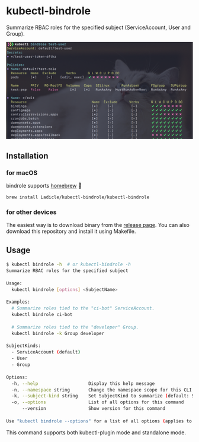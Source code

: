 # kubectl-bindrole

Summarize RBAC roles for the specified subject (ServiceAccount, User and Group).

![screenshot](./img/screenshot.png)

## Installation

### for macOS

bindrole supports [homebrew](https://docs.brew.sh/Installation) :beer:

```
brew install Ladicle/kubectl-bindrole/kubectl-bindrole
```

### for other devices

The easiest way is to download binary from the [release page](https://github.com/Ladicle/kubectl-bindrole/releases).
You can also download this repository and install it using Makefile.

## Usage

```bash
$ kubectl bindrole -h  # or kubectl-bindrole -h
Summarize RBAC roles for the specified subject

Usage:
  kubectl bindrole [options] <SubjectName>

Examples:
  # Summarize roles tied to the "ci-bot" ServiceAccount.
  kubectl bindrole ci-bot

  # Summarize roles tied to the "developer" Group.
  kubectl bindrole -k Group developer

SubjectKinds:
  - ServiceAccount (default)
  - User
  - Group

Options:
  -h, --help                   Display this help message
  -n, --namespace string       Change the namespace scope for this CLI request
  -k, --subject-kind string    Set SubjectKind to summarize (default: ServiceAccount)
  -o, --options                List of all options for this command
      --version                Show version for this command

Use "kubectl bindrole --options" for a list of all options (applies to this command).
```

This command supports both kubectl-plugin mode and standalone mode.

